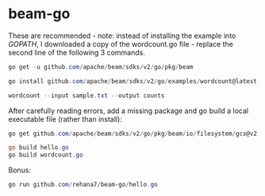 # beam-go

These are recommended - note: instead of installing the example into $GOPATH$, I downloaded a copy of the wordcount.go file - replace the second line of the following 3 commands.


```PowerShell
go get -u github.com/apache/beam/sdks/v2/go/pkg/beam

go install github.com/apache/beam/sdks/v2/go/examples/wordcount@latest

wordcount --input sample.txt --output counts
```

After carefully reading errors, add a missing package and go build a local executable file (rather than install):

```PowerShell
go get github.com/apache/beam/sdks/v2/go/pkg/beam/io/filesystem/gcs@v2.37.0

go build hello.go
go build wordcount.go

```

Bonus:

```PowerShell
go run github.com/rehana7/beam-go/hello.go
```

